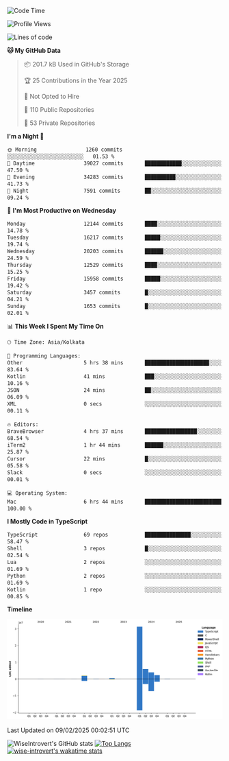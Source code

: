 <!--START_SECTION:waka-->
![Code Time](http://img.shields.io/badge/Code%20Time-2%2C198%20hrs%202%20mins-blue)

![Profile Views](http://img.shields.io/badge/Profile%20Views-0-blue)

![Lines of code](https://img.shields.io/badge/From%20Hello%20World%20I%27ve%20Written-46.4%20million%20lines%20of%20code-blue)

**🐱 My GitHub Data** 

> 📦 201.7 kB Used in GitHub's Storage 
 > 
> 🏆 25 Contributions in the Year 2025
 > 
> 🚫 Not Opted to Hire
 > 
> 📜 110 Public Repositories 
 > 
> 🔑 53 Private Repositories 
 > 
**I'm a Night 🦉** 

```text
🌞 Morning                1260 commits        ░░░░░░░░░░░░░░░░░░░░░░░░░   01.53 % 
🌆 Daytime                39027 commits       ████████████░░░░░░░░░░░░░   47.50 % 
🌃 Evening                34283 commits       ██████████░░░░░░░░░░░░░░░   41.73 % 
🌙 Night                  7591 commits        ██░░░░░░░░░░░░░░░░░░░░░░░   09.24 % 
```
📅 **I'm Most Productive on Wednesday** 

```text
Monday                   12144 commits       ████░░░░░░░░░░░░░░░░░░░░░   14.78 % 
Tuesday                  16217 commits       █████░░░░░░░░░░░░░░░░░░░░   19.74 % 
Wednesday                20203 commits       ██████░░░░░░░░░░░░░░░░░░░   24.59 % 
Thursday                 12529 commits       ████░░░░░░░░░░░░░░░░░░░░░   15.25 % 
Friday                   15958 commits       █████░░░░░░░░░░░░░░░░░░░░   19.42 % 
Saturday                 3457 commits        █░░░░░░░░░░░░░░░░░░░░░░░░   04.21 % 
Sunday                   1653 commits        █░░░░░░░░░░░░░░░░░░░░░░░░   02.01 % 
```


📊 **This Week I Spent My Time On** 

```text
🕑︎ Time Zone: Asia/Kolkata

💬 Programming Languages: 
Other                    5 hrs 38 mins       █████████████████████░░░░   83.64 % 
Kotlin                   41 mins             ███░░░░░░░░░░░░░░░░░░░░░░   10.16 % 
JSON                     24 mins             ██░░░░░░░░░░░░░░░░░░░░░░░   06.09 % 
XML                      0 secs              ░░░░░░░░░░░░░░░░░░░░░░░░░   00.11 % 

🔥 Editors: 
BraveBrowser             4 hrs 37 mins       █████████████████░░░░░░░░   68.54 % 
iTerm2                   1 hr 44 mins        ██████░░░░░░░░░░░░░░░░░░░   25.87 % 
Cursor                   22 mins             █░░░░░░░░░░░░░░░░░░░░░░░░   05.58 % 
Slack                    0 secs              ░░░░░░░░░░░░░░░░░░░░░░░░░   00.01 % 

💻 Operating System: 
Mac                      6 hrs 44 mins       █████████████████████████   100.00 % 
```

**I Mostly Code in TypeScript** 

```text
TypeScript               69 repos            ███████████████░░░░░░░░░░   58.47 % 
Shell                    3 repos             █░░░░░░░░░░░░░░░░░░░░░░░░   02.54 % 
Lua                      2 repos             ░░░░░░░░░░░░░░░░░░░░░░░░░   01.69 % 
Python                   2 repos             ░░░░░░░░░░░░░░░░░░░░░░░░░   01.69 % 
Kotlin                   1 repo              ░░░░░░░░░░░░░░░░░░░░░░░░░   00.85 % 
```



**Timeline**

![Lines of Code chart](https://raw.githubusercontent.com/wise-introvert/wise-introvert/master/assets/bar_graph.png)


 Last Updated on 09/02/2025 00:02:51 UTC
<!--END_SECTION:waka-->

![WiseIntrovert's GitHub stats](https://github-readme-stats.vercel.app/api?username=wise-introvert&count_private=true&show_icons=true)
[![Top Langs](https://github-readme-stats.vercel.app/api/top-langs/?username=wise-introvert&langs_count=10)](https://github.com/anuraghazra/github-readme-stats)
[![wise-introvert's wakatime stats](https://github-readme-stats.vercel.app/api/wakatime?username=wiseintrovert)](https://github.com/anuraghazra/github-readme-stats)
